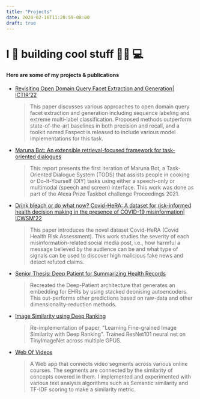 ```yaml
---
title: "Projects"
date: 2020-02-16T11:20:59-08:00
draft: true
---
```

# I 💜 building cool stuff 👨‍💻 💻
#### Here are some of my projects & publications

- [Revisiting Open Domain Query Facet Extraction and Generation| ICTIR'22](https://dl.acm.org/doi/abs/10.1145/3539813.3545138)
  >This paper discusses various approaches to open domain query facet extraction and generation including sequence labeling and extreme multi-label classification. Proposed methods outperform state-of-the-art baselines in both precision and recall, and a toolkit named Faspect is released to include various model implementations for this task.

- [Maruna Bot: An extensible retrieval-focused framework for task-oriented dialogues](https://assets.amazon.science/b9/c3/1ca90a9c4206b5f461f736a22152/maruna-bot-an-extensible-retrieval-focused-framework-for-task-oriented-dialogues.pdf)
  > This report presents the first iteration of Maruna Bot, a Task-Oriented Dialogue System (TODS) that assists people in cooking or Do-It-Yourself (DIY) tasks using either a speech-only or multimodal (speech and screen) interface. This work was done as part of the Alexa Prize Taskbot challenge Proceedings 2021.

- [Drink bleach or do what now? Covid-HeRA: A dataset for risk-informed health decision making in the presence of COVID-19 misinformation| ICWSM'22](https://ojs.aaai.org/index.php/ICWSM/article/view/19372)
  > This paper introduces the novel dataset Covid-HeRA (Covid Health Risk Assessment). This work studies the severity of each misinformation-related social media post, i.e., how harmful a message believed by the audience can be and what type of signals can be used to discover high malicious fake news and detect refuted claims. 

<!-- - [Domain Question Linking using BERT](https://drive.google.com/file/d/1YdtgXLUIQiti5x2YesIqlCP6slX5NGqQ/view)
  > Using BERT to perform question-question linking by ranking questions from QA datasets of Stack Overflow Questions. Pre-trained BERT to solve the out-of-vocabulary problem on the programming domain and then fine-tuned using a pairwise ranking loss -->

<!-- - [Scientific Paper Recommendation System](https://github.com/ArkinDharawat/JournalTopicModel)  
   > A recommendation system for scientific papers using databases and unsupervised topic models. It uses Neo4J and SQL to store and the data and Gensim and spaCy to parse and build the LDA topic model.   -->

- [Senior Thesis: Deep Patient for Summarizing Health Records](https://drive.google.com/file/d/1HrAx5dOmI2bOh6GzPWHOI_iN-IM36UIZ/view)
  > Recreated the Deep-Patient architecture that generates an embedding for EHRs by using stacked deonising autoencoders. This out-performs other predictions based on raw-data and other dimensionality-reduction methods.

- [Image Similarity using Deep Ranking](https://github.com/ArkinDharawat/DeepImageRanking)  
  > Re-implementation of paper, "Learning Fine-grained Image Similarity with Deep Ranking". Trained ResNet101 neural net on TinyImageNet across multiple GPUS.

- [Web Of Videos](https://github.com/ArkinDharawat/Web-of-Videos)  
  > A Web app that connects video segments across various online courses. The segments are connected by the similarity of concepts covered in them. I implemented and experimented with various text analysis algorithms such as Semantic similarity and TF-IDF scoring to make a similarity metric.
